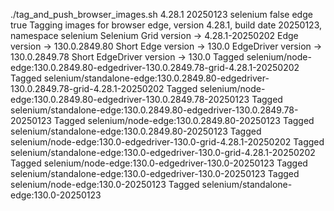 ./tag_and_push_browser_images.sh 4.28.1 20250123 selenium false edge true
Tagging images for browser edge, version 4.28.1, build date 20250123, namespace selenium
Selenium Grid version -> 4.28.1-20250202
Edge version -> 130.0.2849.80
Short Edge version -> 130.0
EdgeDriver version -> 130.0.2849.78
Short EdgeDriver version -> 130.0
Tagged selenium/node-edge:130.0.2849.80-edgedriver-130.0.2849.78-grid-4.28.1-20250202
Tagged selenium/standalone-edge:130.0.2849.80-edgedriver-130.0.2849.78-grid-4.28.1-20250202
Tagged selenium/node-edge:130.0.2849.80-edgedriver-130.0.2849.78-20250123
Tagged selenium/standalone-edge:130.0.2849.80-edgedriver-130.0.2849.78-20250123
Tagged selenium/node-edge:130.0.2849.80-20250123
Tagged selenium/standalone-edge:130.0.2849.80-20250123
Tagged selenium/node-edge:130.0-edgedriver-130.0-grid-4.28.1-20250202
Tagged selenium/standalone-edge:130.0-edgedriver-130.0-grid-4.28.1-20250202
Tagged selenium/node-edge:130.0-edgedriver-130.0-20250123
Tagged selenium/standalone-edge:130.0-edgedriver-130.0-20250123
Tagged selenium/node-edge:130.0-20250123
Tagged selenium/standalone-edge:130.0-20250123

